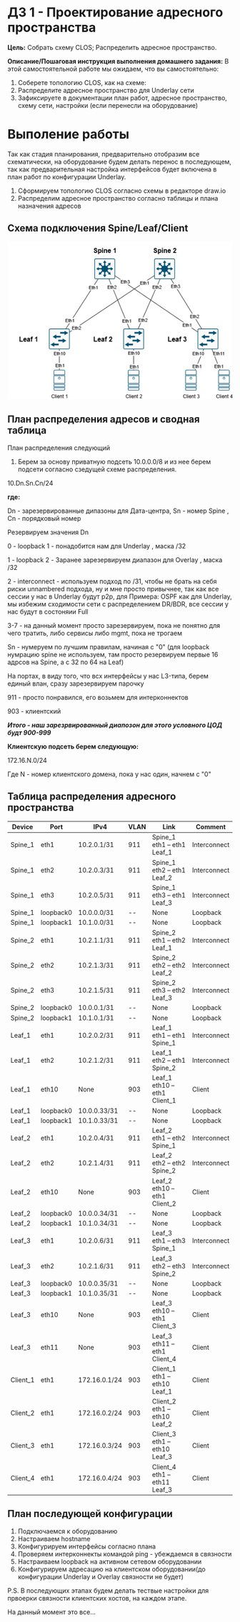 # ДЗ 1 - Проектирование адресного пространства

**Цель:**
Собрать схему CLOS;
Распределить адресное пространство.


**Описание/Пошаговая инструкция выполнения домашнего задания:**
В этой самостоятельной работе мы ожидаем, что вы самостоятельно:

1. Соберете топологию CLOS, как на схеме: 
2. Распределите адресное пространство для Underlay сети
3. Зафиксируете в документации план работ, адресное пространство, схему сети, настройки (если перенесли на оборудование)

# Выполение работы

Так как стадия планирования, предварительно отобразим все схематически, на оборудование будем делать перенос в последующем, так как предварительная настройка интерфейсов будет включена в план работ по конфигурации Underlay.

1. Сформируем топологию CLOS согласно схемы в редакторе draw.io
2. Распределим адресное пространство согласно таблицы и плана назначения адресов

## Схема подключения Spine/Leaf/Client

![Lab1_scheme.png](Lab1_scheme.png)

## План распределения адресов и сводная таблица

План распределения следующий
1. Берем за основу приватную подсеть 10.0.0.0/8 и из нее берем подсети согласно сзедущей схеме распределения.

10.Dn.Sn.Cn/24

**где:**

Dn - зарезервированные дипазоны для Дата-центра, Sn - номер Spine , Сn - порядковый номер

Резервируем значения Dn

0 - loopback 1 - понадобится нам для Underlay , маска /32

1 - loopback 2 - Заранее зарезервируем диапазон для Overlay , маска /32

2 - interconnect - используем подход по /31, чтобы не брать на себя риски unnambered подхода, ну и мне просто привычнее, так как все сессии у нас в Underlay будут p2p, для Примера: OSPF как для Underlay, мы избежим сходимости сети с распределением DR/BDR, все сессии у нас будут в состоняии Full

3-7 - на данный момент просто зарезервируем, пока не понятно для чего тратить, либо сервисы либо mgmt, пока не трогаем

Sn - нумеруем по лучшим правилам, начиная с "0" (для loopback нумрацию spine не используем, там просто резервируем первые 16 адрсов на Spine, а с 32 по 64 на Leaf) 

На портах, в виду того, что всх интерфейсы у нас L3-типа, берем единый влан, сразу зарезервируем парочку

911 - просто понравился, его возьмем для интерконнектов

903 - клиентский


***Итого - наш зарезрвированный диапозон для этого условного ЦОД будт 900-999***

**Клиентскую подсеть берем следующую:**

172.16.N.0/24

Где N - номер клиентского домена, пока у нас один, начнем с "0"

## Таблица распределения адресного пространства

|Device  |Port     |IPv4                               |VLAN|Link                           |Comment         |
|--------|---------|-----------------------------------|----|-------------------------------|----------------|
|Spine_1 |eth1     |  10.2.0.1/31                      |911  |Spine_1 eth1 – eth1 Leaf_1    |  Interconnect  |
|Spine_1 |eth2     |  10.2.0.3/31                      |911  |Spine_1 eth2 – eth1 Leaf_2    |  Interconnect  |
|Spine_1 |eth3     |  10.2.0.5/31                      |911  |Spine_1 eth3 – eth1 Leaf_3    |  Interconnect  |
|Spine_1 |loopback0|  10.0.0.0/31                      | --  | None                         |  Loopback      |
|Spine_1 |loopback1|  10.1.0.0/31                      | --  | None                         |  Loopback      |
|Spine_2 |eth1     |  10.2.1.1/31                      |911  |Spine_2 eth1 – eth2 Leaf_1    |  Interconnect  |
|Spine_2 |eth2     |  10.2.1.3/31                      |911  |Spine_2 eth2 – eth2 Leaf_2    |  Interconnect  |
|Spine_2 |eth3     |  10.2.1.5/31                      |911  |Spine_2 eth3 – eth2 Leaf_3    |  Interconnect  |
|Spine_2 |loopback0|  10.0.0.1/31                      | --  | None                         |  Loopback      |
|Spine_2 |loopback1|  10.1.0.1/31                      | --  | None                         |  Loopback      |
|Leaf_1  |eth1     |  10.2.0.2/31                      |911  |Leaf_1 eth1 – eth1 Spine_1    |  Interconnect  |
|Leaf_1  |eth2     |  10.2.1.2/31                      |911  |Leaf_1 eth2 – eth1 Spine_2    |  Interconnect  |
|Leaf_1  |eth10    |  None                             |903  |Leaf_1 eth10 – eth1 Client_1  |  Client        |
|Leaf_1  |loopback0|  10.0.0.33/31                     | --  | None                         |  Loopback      |
|Leaf_1  |loopback1|  10.1.0.33/31                     | --  | None                         |  Loopback      |
|Leaf_2  |eth1     |  10.2.0.4/31                      |911  |Leaf_2 eth1 – eth2 Spine_1    |  Interconnect  |
|Leaf_2  |eth2     |  10.2.1.4/31                      |911  |Leaf_2 eth2 – eth2 Spine_2    |  Interconnect  |
|Leaf_2  |eth10    |  None                             |903  |Leaf_2 eth10 – eth1 Client_2  |  Client        |
|Leaf_2  |loopback0|  10.0.0.34/31                     | --  | None                         |  Loopback      |
|Leaf_2  |loopback1|  10.1.0.34/31                     | --  | None                         |  Loopback      |
|Leaf_3  |eth1     |  10.2.0.6/31                      |911  |Leaf_3 eth1 – eth3 Spine_1    |  Interconnect  |
|Leaf_3  |eth2     |  10.2.1.6/31                      |911  |Leaf_3 eth2 – eth3 Spine_2    |  Interconnect  |
|Leaf_3  |loopback0|  10.0.0.35/31                     | --  | None                         |  Loopback      |
|Leaf_3  |loopback1|  10.1.0.35/31                     | --  | None                         |  Loopback      |
|Leaf_3  |eth10    |  None                             |903  |Leaf_3 eth10 – eth1 Client_3  |  Client        |
|Leaf_3  |eth11    |  None                             |903  |Leaf_3 eth11 – eth1 Client_4  |  Client        |
|Client_1  |eth1     |  172.16.0.1/24                  |903  |Client_1 eth1 – eth10 Leaf_1  |  Client        |
|Client_2  |eth1     |  172.16.0.2/24                  |903  |Client_2 eth1 – eth10 Leaf_2  |  Client        |
|Client_3  |eth1     |  172.16.0.3/24                  |903  |Client_3 eth1 – eth10 Leaf_3  |  Client        |
|Client_4  |eth1     |  172.16.0.4/24                  |903  |Client_4 eth1 – eth11 Leaf_3  |  Client        |

## План последующей конфигурации

1. Подключаемся к оборудованию
2. Настраиваем hostname
3. Конфигурируем интерфейсы согласно плана
4. Проверяем интерконнекты командой ping - убеждаемся в связности
5. Настраиваем loopbaсk на активном сетевом оборудовании
6. Конфигурируем адресацию на клиентском оборудовании(до конфигурации Underlay и Overlay связности не будет)

P.S. В последующих этапах будем делать тествые настройки для првоерки связности клиентских хостов, на каждом этапе.

На данный момент это все... 
